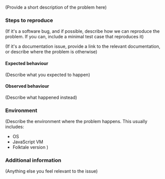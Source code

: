 <!-- The following is a template for your issue. You can use it as a guideline if you're not sure how to format your report -->

(Provide a short description of the problem here)

### Steps to reproduce

(If it's a software bug, and if possible, describe how we can reproduce
 the problem. If you can, include a minimal test case that reproduces
 it)

(If it's a documentation issue, provide a link to the relevant documentation,
 or describe where the problem is otherwise)

#### Expected behaviour

(Describe what you expected to happen)

#### Observed behaviour

(Describe what happened instead)

### Environment

(Describe the environment where the problem happens. This usually includes:

  - OS
  - JavaScript VM
  - Folktale version
)

### Additional information

(Anything else you feel relevant to the issue)